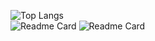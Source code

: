 ![Top Langs](https://github-readme-stats.vercel.app/api/top-langs/?username=YagizTansu&langs_count=3&hide=blade,html,PHP,java) <br>
![Readme Card](https://github-readme-stats.vercel.app/api/pin/?username=YagizTansu&repo=DesignPatternCPP)
![Readme Card](https://github-readme-stats.vercel.app/api/pin/?username=YagizTansu&repo=DesignPatternCPP)
<!--
**YagizTansu/YagizTansu** is a ✨ _special_ ✨ repository because its `README.md` (this file) appears on your GitHub profile.

Here are some ideas to get you started:

- 🔭 I’m currently working on ...
- 🌱 I’m currently learning ...
- 👯 I’m looking to collaborate on ...
- 🤔 I’m looking for help with ...
- 💬 Ask me about ...
- 📫 How to reach me: ...
- 😄 Pronouns: ...
- ⚡ Fun fact: ...
-->

